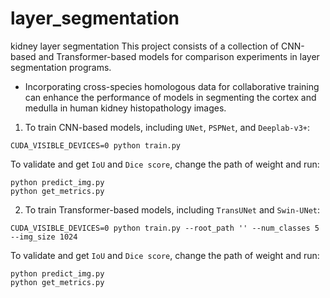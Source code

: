 # layer_segmentation
kidney layer segmentation
This project consists of a collection of CNN-based and Transformer-based models for comparison experiments in layer segmentation programs.

- Incorporating cross-species homologous data for collaborative training can enhance the performance of models in segmenting the cortex and medulla in human kidney histopathology images.

1. To train CNN-based models, including `UNet`, `PSPNet`, and `Deeplab-v3+`:

```
CUDA_VISIBLE_DEVICES=0 python train.py
```

To validate and get `IoU` and `Dice score`, change the path of weight and run:

```
python predict_img.py
python get_metrics.py
```

2. To train Transformer-based models, including `TransUNet` and `Swin-UNet`:

```
CUDA_VISIBLE_DEVICES=0 python train.py --root_path '' --num_classes 5 --img_size 1024
```

To validate and get `IoU` and `Dice score`, change the path of weight and run:

```
python predict_img.py
python get_metrics.py
```

